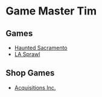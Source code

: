# Game Master Tim
## Games
- [Haunted Sacramento](https://gmtim.github.io/HauntedSacramento/#!index.md)
- [LA Sprawl](https://gmtim.github.io/LA_Sprawl/)

## Shop Games
- [Acquisitions Inc.](https://gmtim.github.io/AcquisitionsInc/)